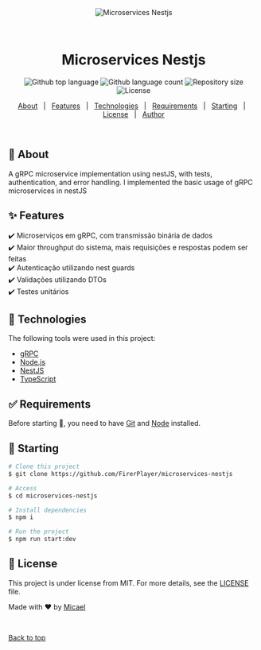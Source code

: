 <div align="center" id="top"> 
  <img src="./.github/app.gif" alt="Microservices Nestjs" />

&#xa0;

  <!-- <a href="https://microservicesnestjs.netlify.app">Demo</a> -->
</div>

<h1 align="center">Microservices Nestjs</h1>

<p align="center">
  <img alt="Github top language" src="https://img.shields.io/github/languages/top/FirerPlayer/microservices-nestjs?color=56BEB8">

  <img alt="Github language count" src="https://img.shields.io/github/languages/count/FirerPlayer/microservices-nestjs?color=56BEB8">

  <img alt="Repository size" src="https://img.shields.io/github/repo-size/FirerPlayer/microservices-nestjs?color=56BEB8">

  <img alt="License" src="https://img.shields.io/github/license/FirerPlayer/microservices-nestjs?color=56BEB8">

  <!-- <img alt="Github issues" src="https://img.shields.io/github/issues/FirerPlayer/microservices-nestjs?color=56BEB8" /> -->

  <!-- <img alt="Github forks" src="https://img.shields.io/github/forks/FirerPlayer/microservices-nestjs?color=56BEB8" /> -->

  <!-- <img alt="Github stars" src="https://img.shields.io/github/stars/FirerPlayer/microservices-nestjs?color=56BEB8" /> -->
</p>

<!-- Status -->

<!-- <h4 align="center">
	🚧  Microservices Nestjs 🚀 Under construction...  🚧
</h4>

<hr> -->

<p align="center">
  <a href="#dart-about">About</a> &#xa0; | &#xa0; 
  <a href="#sparkles-features">Features</a> &#xa0; | &#xa0;
  <a href="#rocket-technologies">Technologies</a> &#xa0; | &#xa0;
  <a href="#white_check_mark-requirements">Requirements</a> &#xa0; | &#xa0;
  <a href="#checkered_flag-starting">Starting</a> &#xa0; | &#xa0;
  <a href="#memo-license">License</a> &#xa0; | &#xa0;
  <a href="https://github.com/FirerPlayer" target="_blank">Author</a>
</p>

<br>

## :dart: About

A gRPC microservice implementation using nestJS, with tests, authentication, and error handling. I implemented the basic usage of gRPC microservices in nestJS

## :sparkles: Features

:heavy_check_mark: Microserviços em gRPC, com transmissão binária de dados\
:heavy_check_mark: Maior throughput do sistema, mais requisições e respostas podem ser feitas\
:heavy_check_mark: Autenticação utilizando nest guards\
:heavy_check_mark: Validações utilizando DTOs\
:heavy_check_mark: Testes unitários

## :rocket: Technologies

The following tools were used in this project:

- [gRPC](https://grpc.io/)
- [Node.js](https://nodejs.org/en/)
- [NestJS](https://nestjs.com/)
- [TypeScript](https://www.typescriptlang.org/)

## :white_check_mark: Requirements

Before starting :checkered_flag:, you need to have [Git](https://git-scm.com) and [Node](https://nodejs.org/en/) installed.

## :checkered_flag: Starting

```bash
# Clone this project
$ git clone https://github.com/FirerPlayer/microservices-nestjs

# Access
$ cd microservices-nestjs

# Install dependencies
$ npm i

# Run the project
$ npm run start:dev

```

## :memo: License

This project is under license from MIT. For more details, see the [LICENSE](LICENSE.md) file.

Made with :heart: by <a href="https://github.com/FirerPlayer" target="_blank">Micael</a>

&#xa0;

<a href="#top">Back to top</a>
